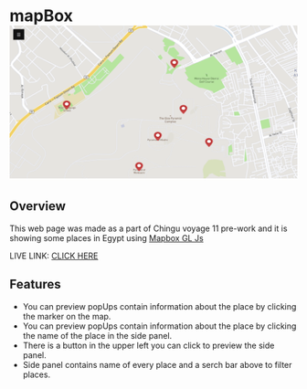 
# mapBox  ![Mhi](https://github.com/meomnzak/try/blob/master/Capture.PNG)

## Overview
This web page was made as a part of Chingu voyage 11 pre-work and it is showing some places in Egypt using  [Mapbox GL Js](https://docs.mapbox.com/mapbox-gl-js/api/)

LIVE LINK: [CLICK HERE](http://high-apple.surge.sh)

## Features
* You can preview popUps contain information about the place by clicking the marker on the map.
* You can preview popUps contain information about the place by clicking the name of the place in the side panel.
* There is a button in the upper left you can click to preview the side panel.
* Side panel contains name of every place and a serch bar above to filter places.



